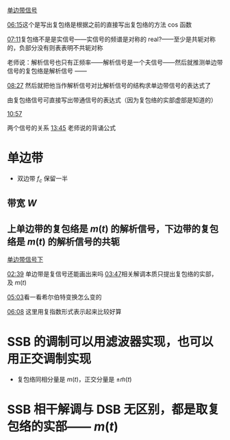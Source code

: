 [单边带信号](file://C:/Users/cheda/Videos/14830409/36/14830409_36_0.mp4)

[06:15](file:///C:/Users/cheda/Videos/14830409/36/14830409_36_0.mp4#t=375.367687)这个是写出复包络是根据之前的直接写出复包络的方法 cos 函数

[07:11](file:///C:/Users/cheda/Videos/14830409/36/14830409_36_0.mp4#t=431.425377)复包络不是是实信号——实信号的频谱是对称的 real?——至少是共轭对称的，负部分没有则表表明不共轭对称

老师说：解析信号也只有正频率——解析信号是一个夫信号——然后就推测单边带信号的复包络是解析信号
——

[08:27](file:///C:/Users/cheda/Videos/14830409/36/14830409_36_0.mp4#t=507.463488)
然后就把他当作解析信号对比解析信号的结构求单边带信号的表达式了

由复包络信号可直接写出带通信号的表达式（因为复包络的实部虚部是知道的）

[10:57](file:///C:/Users/cheda/Videos/14830409/36/14830409_36_0.mp4#t=657.186742)

两个信号的关系
[13:45](file:///C:/Users/cheda/Videos/14830409/36/14830409_36_0.mp4#t=825.59985)
老师说的背诵公式
# 单边带
- 双边带 $f_c$ 保留一半
## 带宽 $W$
## 上单边带的复包络是 $m(t)$ 的解析信号，下边带的复包络是 $m(t)$ 的解析信号的共轭
[单边带信号下](file://C:/Users/cheda/Videos/14830409/37/14830409_37_0.mp4)

[02:39](file:///C:/Users/cheda/Videos/14830409/37/14830409_37_0.mp4#t=159.813795)
单边带是复信号还能画出来吗
[03:47](file:///C:/Users/cheda/Videos/14830409/37/14830409_37_0.mp4#t=227.893069)相关解调本质只提出复包络的实部，及 $m(t)$

[05:03](file:///C:/Users/cheda/Videos/14830409/37/14830409_37_0.mp4#t=303.367029)看一看希尔伯特变换怎么变的

[06:08](file:///C:/Users/cheda/Videos/14830409/37/14830409_37_0.mp4#t=368.155083)
这里用复指数形式表示起来比较好算
# SSB 的调制可以用滤波器实现，也可以用正交调制实现
- 复包络同相分量是 $m(t)$，正交分量是 $\pm \widetilde{m}(t)$

# SSB 相干解调与 DSB 无区别，都是取复包络的实部—— $m(t)$
